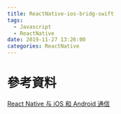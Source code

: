 ```yaml
---
title: ReactNative-ios-bridg-swift
tags:
  - Javascript
  - ReactNative
date: 2019-11-27 13:26:00
categories: ReactNative
---
```


# 

# 參考資料

[React Native 与 iOS 和 Android 通信](https://juejin.im/post/5c6ca781f265da2da8356c81)
